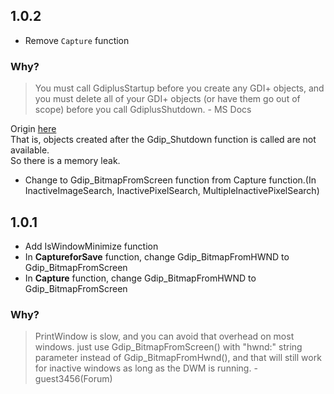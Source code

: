## 1.0.2
- Remove `Capture` function
### Why?
> You must call GdiplusStartup before you create any GDI+ objects, and you must delete all of your GDI+ objects (or have them go out of scope) 
before you call GdiplusShutdown. - MS Docs  

Origin [here](https://docs.microsoft.com/en-us/windows/win32/api/gdiplusinit/nf-gdiplusinit-gdiplusstartup#remarks)  
That is, objects created after the Gdip_Shutdown function is called are not available.  
So there is a memory leak.  
- Change to Gdip_BitmapFromScreen function from Capture function.(In InactiveImageSearch, InactivePixelSearch, MultipleInactivePixelSearch)

## 1.0.1
- Add IsWindowMinimize function
- In __CaptureforSave__ function, change Gdip_BitmapFromHWND to Gdip_BitmapFromScreen
- In __Capture__ function, change Gdip_BitmapFromHWND to Gdip_BitmapFromScreen
### Why?
> PrintWindow is slow, and you can avoid that overhead on most windows. just use Gdip_BitmapFromScreen() with "hwnd:" string parameter instead of Gdip_BitmapFromHwnd(), and that will still work for inactive windows as long as the DWM is running. - guest3456(Forum)